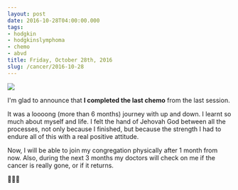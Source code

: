 ```yaml
---
layout: post
date: 2016-10-28T04:00:00.000
tags:
- hodgkin
- hodgkinslymphoma
- chemo
- abvd
title: Friday, October 28th, 2016
slug: /cancer/2016-10-28
---
```

![](https://64.media.tumblr.com/207e83598f42180718e0e887c7a0721c/tumblr_oftdjjqL7O1vsn3evo1_640.jpg)

I'm glad to announce that **I completed the last chemo** from the last session.

It was a loooong (more than 6 months) journey with up and down. I learnt so much about myself and life. I felt the hand of Jehovah God between all the processes, not only because I finished, but because the strength I had to endure all of this with a real positive attitude.

Now, I will be able to join my congregation physically after 1 month from now. Also, during the next 3 months my doctors will check on me if the cancer is really gone, or if it returns.

💪💪💪